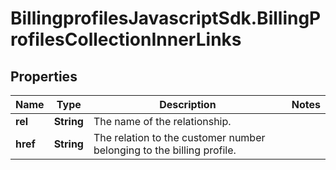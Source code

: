 # BillingprofilesJavascriptSdk.BillingProfilesCollectionInnerLinks

## Properties
Name | Type | Description | Notes
------------ | ------------- | ------------- | -------------
**rel** | **String** | The name of the relationship. | 
**href** | **String** | The relation to the customer number belonging to the billing profile. | 



